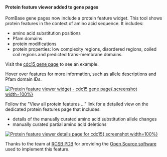 #### Protein feature viewer added to gene pages
<!-- pombase_flags: frontpage -->
<!-- newsfeed_thumbnail: pombase-logo-32x32px.png -->

PomBase gene pages now include a protein feature widget.  This tool
shows protein features in the context of amino acid sequence.  It
includes:

  - amino acid substitution positions
  - Pfam domains
  - protein modifications
  - protein properties: low complexity regions, disordered regions,
    coiled coil regions and predicted trans-membrane domains

Visit the [cdc15 gene page](/gene/SPAC20G8.05c) to see an example.

Hover over features for more information, such as allele descriptions
and Pfam domain IDs.

[![Protein feature viewer widget - cdc15 gene page](assets/gene-protein-feature-viewer-widget-cdc15.png "Protein feature viewer widget - cdc15 gene page"){.screenshot width=100%}](assets/gene-protein-feature-viewer-widget-cdc15.png)

Follow the "View all protein features …" link for a detailed view
on the dedicated protein features page that includes:

  - details of the manually curated amino acid substitution allele changes
  - manually curated partial amino acid deletions

[![Protein feature viewer details page for cdc15](assets/gene-protein-feature-viewer-page-cdc15.png "Protein feature viewer details page for cdc15"){.screenshot width=100%}](assets/gene-protein-feature-viewer-page-cdc15.png)

Thanks to the team at [RCSB PDB](https://www.rcsb.org/) for providing
the [Open Source software](https://github.com/rcsb/rcsb-saguaro) used
to implement this feature.
